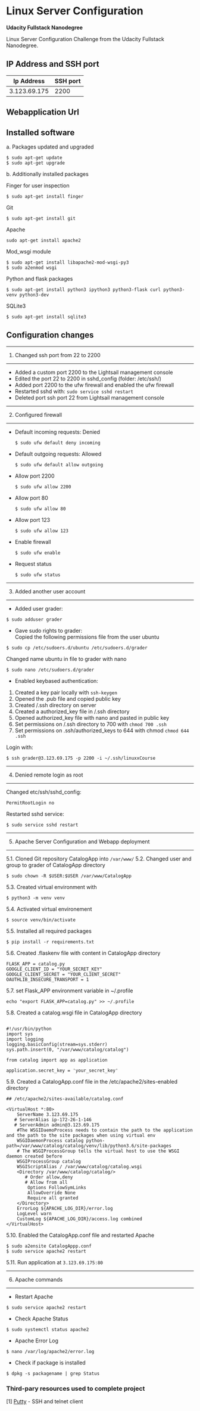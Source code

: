 # Linux Server Configuration
**Udacity Fullstack Nanodegree**

Linux Server Configuration Challenge from the Udacity Fullstack Nanodegree.

## IP Address and SSH port 

 | Ip Address  | SSH port |
 |------------ |----------|
 |3.123.69.175 | 2200     |

## Webapplication Url 


## Installed software

a. Packages updated and upgraded

 ```
 $ sudo apt-get update 
 $ sudo apt-get upgrade
 ```
  

  b. Additionally installed packages 
  

 Finger for user inspection
 
 ```
 $ sudo apt-get install finger
 ```
 
 Git
 ```
 $ sudo apt-get install git
 ```
 
 Apache 
 ```
 sudo apt-get install apache2
 ```
 
 Mod_wsgi module 
 ```
 $ sudo apt-get install libapache2-mod-wsgi-py3
 $ sudo a2enmod wsgi
 ```
 
 
 Python and flask packages
 ```
 $ sudo apt-get install python3 ipython3 python3-flask curl python3-venv python3-dev
 ```
 
 SQLite3
 ```
 $ sudo apt-get install sqlite3
 ```
 
## Configuration changes 


-------------------------------------
 1. Changed ssh port from 22 to 2200
-------------------------------------

- Added a custom port 2200 to the Lightsail management console 
- Edited the port 22 to 2200 in sshd_config (folder: /etc/ssh/)
- Added port 2200 to the ufw firewall and enabled the ufw firewall 
- Restarted sshd with: `sudo service sshd restart`
- Deleted port ssh port 22 from Lightsail management console
   
   
------------------------------------   
2. Configured firewall
------------------------------------

- Default incoming requests: Denied 
    ```
    $ sudo ufw default deny incoming
    ```
- Default outgoing requests: Allowed
    ```
    $ sudo ufw default allow outgoing
    ```
- Allow port 2200 
    ```
    $ sudo ufw allow 2200
    ```
- Allow port 80 
    ```
    $ sudo ufw allow 80
    ```
- Allow port 123
    ```
    $ sudo ufw allow 123 
    ```
- Enable firewall
    ```
    $ sudo ufw enable
    ```
- Request status
    ```
    $ sudo ufw status
    ```
    
--------------------------------  
3. Added another user account
-------------------------------

- Added user grader:  

```
$ sudo adduser grader
```  
- Gave sudo rights to grader:  
Copied the following permissions file from the user ubuntu 
```
$ sudo cp /etc/sudoers.d/ubuntu /etc/sudoers.d/grader
```  
Changed name ubuntu in file to grader with nano  
```
$ sudo nano /etc/sudoers.d/grader
```  
- Enabled keybased authentication:
1. Created a key pair locally with `ssh-keygen`  
2. Opened the .pub file and copied public key  
3. Created /.ssh directory on server  
4. Created a authorized_key file in /.ssh directory   
5. Opened authorized_key file with nano and pasted in public key     
6. Set permissions on /.ssh directory to 700 with `chmod 700 .ssh`  
7. Set permissions on .ssh/authorized_keys to 644 with chmod `chmod 644 .ssh`  

Login with: 
```
$ ssh grader@3.123.69.175 -p 2200 -i ~/.ssh/linuxxCourse
```


---------------------------------
4. Denied remote login as root
---------------------------------

Changed etc/ssh/sshd_config: 

```
PermitRootLogin no
```

Restarted sshd service:

```
$ sudo service sshd restart
```

---------------------------------------------------
5. Apache Server Configuration and Webapp deployment 
----------------------------------------------------

5.1. Cloned Git repository CatalogApp into `/var/www/`
5.2. Changed user and group to grader of CatalogApp directory 
```
$ sudo chown -R $USER:$USER /var/www/CatalogApp
```
5.3. Created virtual environment with 
```
$ python3 -m venv venv 
```
5.4. Activated virtual environement 
```
$ source venv/bin/activate
```
5.5. Installed all required packages
```
$ pip install -r requirements.txt
```
5.6. Created .flaskenv file with content in CatalogApp directory

```
FLASK_APP = catalog.py
GOOGLE_CLIENT_ID = "YOUR_SECRET_KEY"
GOOGLE_CLIENT_SECRET = "YOUR_CLIENT_SECRET"
OAUTHLIB_INSECURE_TRANSPORT = 1
```

5.7. set Flask_APP environment variable in ~/.profile

```
echo "export FLASK_APP=catalog.py" >> ~/.profile
```

5.8. Created a catalog.wsgi file in CatalogApp directory

```

#!/usr/bin/python
import sys
import logging
logging.basicConfig(stream=sys.stderr)
sys.path.insert(0, "/var/www/catalog/catalog")

from catalog import app as application

application.secret_key = 'your_secret_key'

```

5.9. Created a CatalogApp.conf file in the /etc/apache2/sites-enabled directory

```
## /etc/apache2/sites-available/catalog.conf

<VirtualHost *:80>
    ServerName 3.123.69.175
   # ServerAlias ip-172-26-1-146
   # ServerAdmin admin@3.123.69.175
    #The WSGIDaemoProcess needs to contain the path to the application and the path to the site packages when using virtual env
    WSGIDaemonProcess catalog python-path=/var/www/catalog/catalog/venv/lib/python3.6/site-packages
    # The WSGIProcessGroup tells the virtual host to use the WSGI daemon created before
    WSGIProcessGroup catalog
    WSGIScriptAlias / /var/www/catalog/catalog.wsgi
    <Directory /var/www/catalog/catalog/>
       # Order allow,deny
       # Allow from all
        Options FollowSymLinks
        AllowOverride None
        Require all granted
    </Directory>
    ErrorLog ${APACHE_LOG_DIR}/error.log
    LogLevel warn
    CustomLog ${APACHE_LOG_DIR}/access.log combined
</VirtualHost>
```

5.10. Enabled the CatalogApp.conf file and restarted Apache

```
$ sudo a2ensite CatalogAppp.conf
$ sudo service apache2 restart
```

5.11. Run application at `3.123.69.175:80`

--------------------
6. Apache commands 
---------------------

- Restart Apache 

```
$ sudo service apache2 restart
```

- Check Apache Status 

```
$ sudo systemctl status apache2
```

- Apache Error Log 

```
$ nano /var/log/apache2/error.log
```

- Check if package is installed

```
$ dpkg -s packagename | grep Status
```

### Third-pary resources used to complete project

[1] [Putty](https://www.putty.org/) - SSH and telnet client
